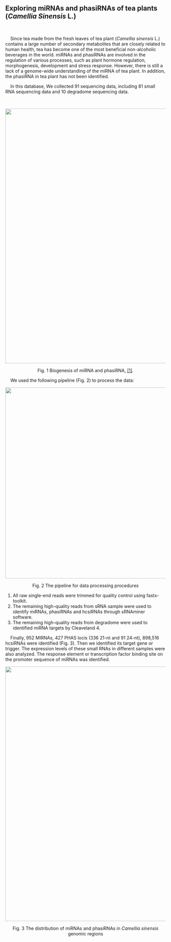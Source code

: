 
## Exploring miRNAs and phasiRNAs of tea plants (*Camellia Sinensis* L.)
<p>&nbsp;</p>
&nbsp;&nbsp;&nbsp;&nbsp;Since tea made from the fresh leaves of tea plant  (<em>Camellia sinensis</em> L.) contains a large number of secondary metabolites that are closely related to human health, tea has become one of the most beneficial non-alcoholic beverages in the world. miRNAs and phasiRNAs are involved in the regulation of various processes, such as plant hormone regulation, morphogenesis, development and stress response. However, there is still a lack of a genome-wide understanding of the miRNA of tea plant. In addition, the phasiRNA in tea plant has not been identified.


&nbsp;&nbsp;&nbsp;&nbsp;In this database, We collected 91 sequencing data, including 81 small RNA sequencing data and 10 degradome sequencing data.


<p>&nbsp;</p>
<p align="center">
<img src="img/miRNA_and_phasiRNA.png" width="800" hegiht="1000">
</p>
<p style="text-align:center">Fig. 1 Biogenesis of miRNA and phasiRNA, <a href="https://www.nature.com/articles/s41438-018-0072-8">[1]</a>. </p>


&nbsp;&nbsp;&nbsp;&nbsp;We used the following pipeline (Fig. 2) to process the data:


<p align="center">
<img src="img/pipeline.png" width="600" hegiht="1000">
</p>
<p style="text-align:center">Fig. 2 The pipeline for data processing procedures </p>

1. All raw single-end reads were trimmed for quality control using fastx-toolkit.
2. The remaining high-quality reads from sRNA sample were used to identify miRNAs, phasiRNAs and hcsiRNAs through sRNAminer software.
3. The remaining high-quality reads from degradome were used to identified miRNA targets by Cleaveland 4.


&nbsp;&nbsp;&nbsp;&nbsp;Finally, 952 MIRNAs, 427 PHAS locis (336 21-nt and 91 24-nt), 898,516 hcsiRNAs were identified (Fig. 3). Then we identified its target gene or trigger. The expression levels of these small RNAs in different samples were also analyzed. The response element or transcription factor binding site on the promoter sequence of miRNAs was identified.


<p align="center">
<img src="img/chromosome1.png" width="800" hegiht="500">
</p>
<p style="text-align:center">Fig. 3 The distribution of miRNAs and phasiRNAs in <em>Camellia sinensis</em> genomic regions </p>

